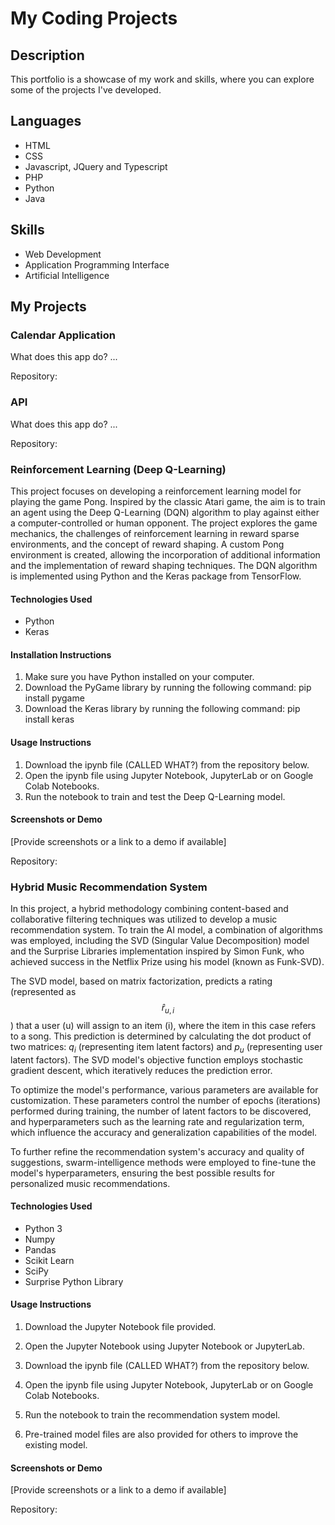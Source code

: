 
# My Coding Projects

## Description

This portfolio is a showcase of my work and skills, where you can explore some of the projects I've developed.

## Languages 

- HTML
- CSS
- Javascript, JQuery and Typescript
- PHP
- Python
- Java

## Skills

- Web Development 
- Application Programming Interface
- Artificial Intelligence

## My Projects



### Calendar Application

What does this app do? ...

Repository:

### API

What does this app do? ...

Repository:


### Reinforcement Learning (Deep Q-Learning)

This project focuses on developing a reinforcement learning model for playing the game Pong. Inspired by the classic Atari game, the aim is to train an agent using the Deep Q-Learning (DQN) algorithm to play against either a computer-controlled or human opponent. The project explores the game mechanics, the challenges of reinforcement learning in reward sparse environments, and the concept of reward shaping. A custom Pong environment is created, allowing the incorporation of additional information and the implementation of reward shaping techniques. The DQN algorithm is implemented using Python and the Keras package from TensorFlow.

#### Technologies Used

- Python
- Keras

#### Installation Instructions

1. Make sure you have Python installed on your computer.
2. Download the PyGame library by running the following command: pip install pygame
3. Download the Keras library by running the following command: pip install keras


#### Usage Instructions

1. Download the ipynb file (CALLED WHAT?) from the repository below.
2. Open the ipynb file using Jupyter Notebook, JupyterLab or on Google Colab Notebooks.
3. Run the notebook to train and test the Deep Q-Learning model.

#### Screenshots or Demo

[Provide screenshots or a link to a demo if available]

Repository:

### Hybrid Music Recommendation System

In this project, a hybrid methodology combining content-based and collaborative filtering techniques was utilized to develop a music recommendation system. To train the AI model, a combination of algorithms was employed, including the SVD (Singular Value Decomposition) model and the Surprise Libraries implementation inspired by Simon Funk, who achieved success in the Netflix Prize using his model (known as Funk-SVD).

The SVD model, based on matrix factorization, predicts a rating (represented as $$\hat{r}_{u, i}$$) that a user (u) will assign to an item (i), where the item in this case refers to a song. This prediction is determined by calculating the dot product of two matrices: $q_{i}$ (representing item latent factors) and $p_{u}$ (representing user latent factors). The SVD model's objective function employs stochastic gradient descent, which iteratively reduces the prediction error.

To optimize the model's performance, various parameters are available for customization. These parameters control the number of epochs (iterations) performed during training, the number of latent factors to be discovered, and hyperparameters such as the learning rate and regularization term, which influence the accuracy and generalization capabilities of the model.

To further refine the recommendation system's accuracy and quality of suggestions, swarm-intelligence methods were employed to fine-tune the model's hyperparameters, ensuring the best possible results for personalized music recommendations.

#### Technologies Used

- Python 3
- Numpy
- Pandas
- Scikit Learn
- SciPy
- Surprise Python Library

#### Usage Instructions

1. Download the Jupyter Notebook file provided.
2. Open the Jupyter Notebook using Jupyter Notebook or JupyterLab.


1. Download the ipynb file (CALLED WHAT?) from the repository below.
2. Open the ipynb file using Jupyter Notebook, JupyterLab or on Google Colab Notebooks.
3. Run the notebook to train the recommendation system model.
4. Pre-trained model files are also provided for others to improve the existing model.

#### Screenshots or Demo

[Provide screenshots or a link to a demo if available]

Repository:


